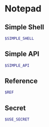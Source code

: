 # Notepad

## Simple Shell

```sh
$SIMPLE_SHELL
```

## Simple API

```sh
$SIMPLE_API
```
## Reference

```sh
$REF
```

## Secret

```sh
$USE_SECRET
```

